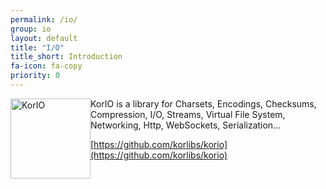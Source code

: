 ```yaml
---
permalink: /io/
group: io
layout: default
title: "I/O"
title_short: Introduction
fa-icon: fa-copy
priority: 0
---
```


<img alt="KorIO" src="/i/logos/korio.svg" width="128" height="128" style="float: left;" />

KorIO is a library for Charsets, Encodings, Checksums, Compression, I/O, Streams, Virtual File System, Networking, Http, WebSockets, Serialization...

[https://github.com/korlibs/korio](https://github.com/korlibs/korio)
